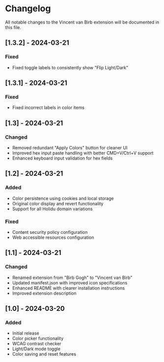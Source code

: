 # Changelog

All notable changes to the Vincent van Birb extension will be documented in this file.

## [1.3.2] - 2024-03-21

### Fixed
- Fixed toggle labels to consistently show "Flip Light/Dark"

## [1.3.1] - 2024-03-21

### Fixed
- Fixed incorrect labels in color items

## [1.3] - 2024-03-21

### Changed
- Removed redundant "Apply Colors" button for cleaner UI
- Improved hex input paste handling with better CMD+V/Ctrl+V support
- Enhanced keyboard input validation for hex fields

## [1.2] - 2024-03-21

### Added
- Color persistence using cookies and local storage
- Original color display and revert functionality
- Support for all Holidu domain variations

### Fixed
- Content security policy configuration
- Web accessible resources configuration

## [1.1] - 2024-03-21

### Changed
- Renamed extension from "Birb Gogh" to "Vincent van Birb"
- Updated manifest.json with improved icon specifications
- Enhanced README with clearer installation instructions
- Improved extension description

## [1.0] - 2024-03-20

### Added
- Initial release
- Color picker functionality
- WCAG contrast checker
- Light/Dark mode toggle
- Color saving and reset features 